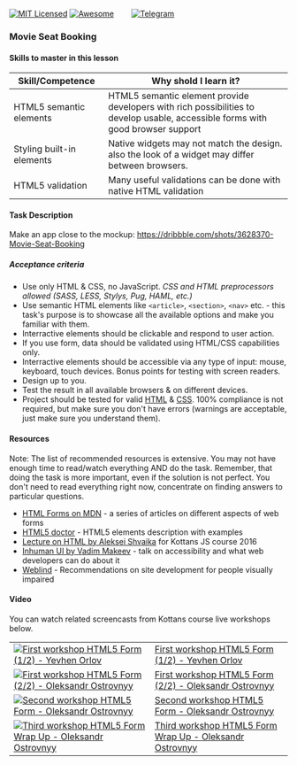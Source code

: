[![MIT Licensed][icon-mit]][license]
[![Awesome][icon-awesome]][awesome]
&nbsp;&nbsp;&nbsp;&nbsp;&nbsp;&nbsp;
[![Telegram][icon-chat]][chat]

### Movie Seat Booking

#### Skills to master in this lesson

Skill/Competence | Why shold I learn it? |
-----------------|-----------------------|
HTML5 semantic elements | HTML5 semantic element provide developers with rich possibilities to develop usable, accessible forms with good browser support |
Styling built-in elements | Native widgets may not match the design. also the look of a widget may differ between browsers. |
HTML5 validation | Many useful validations can be done with native HTML validation |

#### Task Description

Make an app close to the mockup: https://dribbble.com/shots/3628370-Movie-Seat-Booking

##### Acceptance criteria

- Use only HTML & CSS, no JavaScript. *CSS and HTML preprocessors allowed (SASS, LESS, Stylys, Pug, HAML, etc.)*
- Use semantic HTML elements like `<article>`, `<section>`, `<nav>` etc. - this task's purpose is to showcase all the available options and make you familiar with them.
- Interractive elements should be clickable and respond to user action.
- If you use form, data should be validated using HTML/CSS capabilities only. 
- Interractive elements should be accessible via any type of input: mouse, keyboard, touch devices. Bonus points for testing with screen readers.
- Design up to you.
- Test the result in all available browsers & on different devices.  
- Project should be tested for valid [HTML](https://validator.w3.org/) & [CSS](https://jigsaw.w3.org/css-validator/). 100% compliance is not required, but make sure you don't have errors (warnings are acceptable, just make sure you understand them).

#### Resources

Note: The list of recommended resources is extensive. You may not have enough time to read/watch everything AND do the task. Remember, that doing the task is more important, even if the solution is not perfect. You don't need to read everything right now, concentrate on finding answers to particular questions.

- [HTML Forms on MDN](https://developer.mozilla.org/en-US/docs/Learn/HTML/Forms) - a series of articles on different aspects of web forms
- [HTML5 doctor](http://html5doctor.com/element-index/) - HTML5 elements description with examples
- [Lecture on HTML by Aleksei Shvaika](https://youtu.be/Y7-0yo4KCVk?list=PLr1siHsWN79BpMXpZv0rEo0b8Wqgf9SUv) for Kottans JS course 2016
- [Inhuman UI by Vadim Makeev](https://youtu.be/KAK-WAb9vow) - talk on accessibility and what web developers can do about it
- [Weblind](https://weblind.ru/) - Recommendations on site development for people visually impaired

#### Video

You can watch related screencasts from Kottans course live workshops below.

|||    
--- | --- 
[![First workshop HTML5 Form (1/2) - Yevhen Orlov][first-workshop-1-img]][first-workshop-1] | [First workshop HTML5 Form (1/2) - Yevhen Orlov][first-workshop-1]
[![First workshop HTML5 Form (2/2) - Oleksandr Ostrovnyy][first-workshop-2-img]][first-workshop-2] | [First workshop HTML5 Form (2/2) - Oleksandr Ostrovnyy][first-workshop-2]
[![Second workshop HTML5 Form - Oleksandr Ostrovnyy][second-workshop-img]][second-workshop]|[Second workshop HTML5 Form - Oleksandr Ostrovnyy][second-workshop]
[![Third workshop HTML5 Form Wrap Up - Oleksandr Ostrovnyy][third-workshop-img]][third-workshop]|[Third workshop HTML5 Form Wrap Up - Oleksandr Ostrovnyy][third-workshop]



[icon-chat]: https://img.shields.io/badge/chat-on%20telegram-blue.svg
[icon-mit]: https://img.shields.io/badge/license-MIT-blue.svg
[icon-awesome]: https://cdn.rawgit.com/sindresorhus/awesome/d7305f38d29fed78fa85652e3a63e154dd8e8829/media/badge.svg

[license]: https://github.com/Kottans/web/blob/master/LICENSE.md
[awesome]: https://github.com/sindresorhus/awesome#front-end-development
[chat]: https://t.me/joinchat/CX8EF1JmLm9IM6J6oy2U7Q

[first-workshop-1]: https://youtu.be/4MYA3Nocsts
[first-workshop-1-img]: http://img.youtube.com/vi/4MYA3Nocsts/default.jpg
[first-workshop-2]: https://youtu.be/ZoC759dIObM
[first-workshop-2-img]: http://img.youtube.com/vi/ZoC759dIObM/default.jpg
[second-workshop]: https://youtu.be/eTCGaUILyzg
[second-workshop-img]: http://img.youtube.com/vi/eTCGaUILyzg/default.jpg
[third-workshop]: https://youtu.be/NRCvOcEuDEU
[third-workshop-img]: http://img.youtube.com/vi/NRCvOcEuDEU/default.jpg
